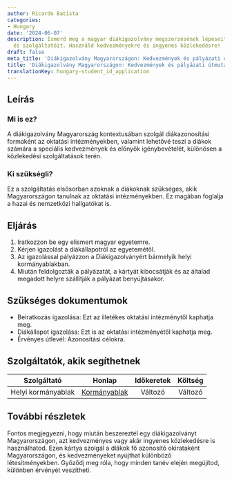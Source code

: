 ```yaml
---
author: Ricardo Batista
categories:
- Hungary
date: '2024-06-07'
description: Ismerd meg a magyar diákigazolvány megszerzésének lépéseit, dokumentumait
  és szolgáltatóit. Használd kedvezményekre és ingyenes közlekedésre!
draft: false
meta_title: 'Diákigazolvány Magyarországon: Kedvezmények és pályázati útmutató'
title: 'Diákigazolvány Magyarországon: Kedvezmények és pályázati útmutató'
translationKey: hungary-student_id_application
---
```



## Leírás
### Mi is ez?
A diákigazolvány Magyarország kontextusában szolgál diákazonosítási formaként az oktatási intézményekben, valamint lehetővé teszi a diákok számára a speciális kedvezmények és előnyök igénybevételét, különösen a közlekedési szolgáltatások terén.

### Ki szükségli?
Ez a szolgáltatás elsősorban azoknak a diákoknak szükséges, akik Magyarországon tanulnak az oktatási intézményekben. Ez magában foglalja a hazai és nemzetközi hallgatókat is.

## Eljárás
1. Iratkozzon be egy elismert magyar egyetemre.
2. Kérjen igazolást a diákállapotról az egyetemétől.
3. Az igazolással pályázzon a Diákigazolványért bármelyik helyi kormányablakban.
4. Miután feldolgozták a pályázatát, a kártyát kibocsátják és az általad megadott helyre szállítják a pályázat benyújtásakor.

## Szükséges dokumentumok
- Beiratkozás igazolása: Ezt az illetékes oktatási intézménytől kaphatja meg.
- Diákállapot igazolása: Ezt is az oktatási intézményétől kaphatja meg.
- Érvényes útlevél: Azonosítási célokra.

## Szolgáltatók, akik segíthetnek

| Szolgáltató                     |     Honlap                              |      Időkeretek    |       Költség       |
| ------------------------------ | -------------------------------------- |  :-------------: | :-------------: |
| Helyi kormányablak             | [Kormányablak](https://kormanyablak.hu/) |      Változó        |        Változó        |

## További részletek
Fontos megjegyezni, hogy miután beszereztél egy diákigazolványt Magyarországon, azt kedvezményes vagy akár ingyenes közlekedésre is használhatod. Ezen kártya szolgál a diákok fő azonosító okirataként Magyarországon, és kedvezményeket nyújthat különböző létesítményekben. Győződj meg róla, hogy minden tanév elején megújítod, különben érvényét veszítheti.
